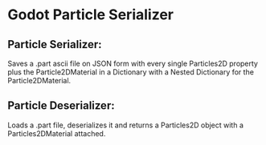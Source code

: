 # Godot Particle Serializer

## Particle Serializer:
Saves a .part ascii file on JSON form with every single Particles2D property plus the Particle2DMaterial in a Dictionary with a Nested Dictionary for the Particle2DMaterial.

## Particle Deserializer:
Loads a .part file, deserializes it and returns a Particles2D object with a Particles2DMaterial attached.

  
